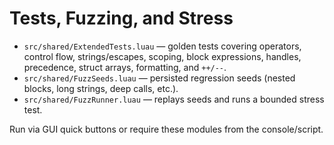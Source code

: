 # Tests, Fuzzing, and Stress

- `src/shared/ExtendedTests.luau` — golden tests covering operators, control flow, strings/escapes, scoping, block expressions, handles, precedence, struct arrays, formatting, and `++/--`.
- `src/shared/FuzzSeeds.luau` — persisted regression seeds (nested blocks, long strings, deep calls, etc.).
- `src/shared/FuzzRunner.luau` — replays seeds and runs a bounded stress test.

Run via GUI quick buttons or require these modules from the console/script.
